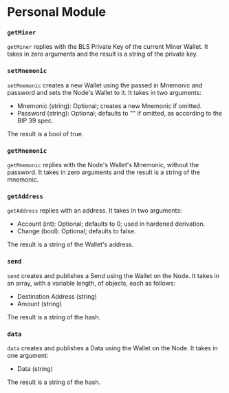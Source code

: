 # Personal Module

### `getMiner`

`getMiner` replies with the BLS Private Key of the current Miner Wallet. It takes in zero arguments and the result is a string of the private key.

### `setMnemonic`

`setMnemonic` creates a new Wallet using the passed in Mnemonic and password and sets the Node's Wallet to it. It takes in two arguments:
- Mnemonic (string): Optional; creates a new Mnemonic if omitted.
- Password (string): Optional; defaults to "" if omitted, as according to the BIP 39 spec.

The result is a bool of true.

### `getMnemonic`

`getMnemonic` replies with the Node's Wallet's Mnemonic, without the password. It takes in zero arguments and the result is a string of the mnemonic.

### `getAddress`

`getAddress` replies with an address. It takes in two arguments:
- Account (int):  Optional; defaults to 0; used in hardened derivation.
- Change  (bool): Optional; defaults to false.

The result is a string of the Wallet's address.

### `send`

`send` creates and publishes a Send using the Wallet on the Node. It takes in an array, with a variable length, of objects, each as follows:
- Destination Address (string)
- Amount              (string)

The result is a string of the hash.

### `data`

`data` creates and publishes a Data using the Wallet on the Node. It takes in one argument:
- Data (string)

The result is a string of the hash.
